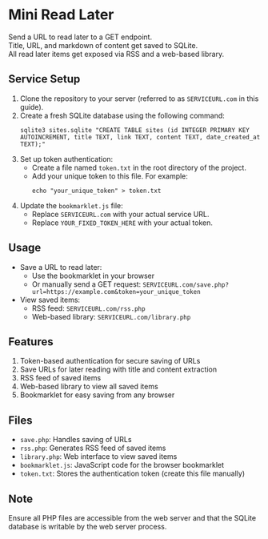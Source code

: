 # Mini Read Later

Send a URL to read later to a GET endpoint.  
Title, URL, and markdown of content get saved to SQLite.  
All read later items get exposed via RSS and a web-based library.  

## Service Setup

1. Clone the repository to your server (referred to as `SERVICEURL.com` in this guide).
2. Create a fresh SQLite database using the following command:
   ```
   sqlite3 sites.sqlite "CREATE TABLE sites (id INTEGER PRIMARY KEY AUTOINCREMENT, title TEXT, link TEXT, content TEXT, date_created_at TEXT);"
   ```
3. Set up token authentication:
   - Create a file named `token.txt` in the root directory of the project.
   - Add your unique token to this file. For example:
     ```
     echo "your_unique_token" > token.txt
     ```
4. Update the `bookmarklet.js` file:
   - Replace `SERVICEURL.com` with your actual service URL.
   - Replace `YOUR_FIXED_TOKEN_HERE` with your actual token.

## Usage

- Save a URL to read later:
  - Use the bookmarklet in your browser
  - Or manually send a GET request: `SERVICEURL.com/save.php?url=https://example.com&token=your_unique_token`
- View saved items:
  - RSS feed: `SERVICEURL.com/rss.php`
  - Web-based library: `SERVICEURL.com/library.php`

## Features

1. Token-based authentication for secure saving of URLs
2. Save URLs for later reading with title and content extraction
3. RSS feed of saved items
4. Web-based library to view all saved items
5. Bookmarklet for easy saving from any browser

## Files

- `save.php`: Handles saving of URLs
- `rss.php`: Generates RSS feed of saved items
- `library.php`: Web interface to view saved items
- `bookmarklet.js`: JavaScript code for the browser bookmarklet
- `token.txt`: Stores the authentication token (create this file manually)

## Note

Ensure all PHP files are accessible from the web server and that the SQLite database is writable by the web server process.
